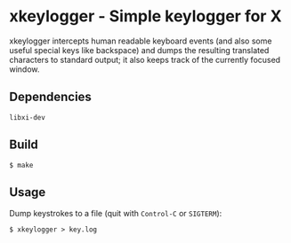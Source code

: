 xkeylogger - Simple keylogger for X
===================================

xkeylogger intercepts human readable keyboard events (and also some useful
special keys like backspace) and dumps the resulting translated characters to
standard output; it also keeps track of the currently focused window.

Dependencies
------------

    libxi-dev

Build
-----

    $ make

Usage
-----

Dump keystrokes to a file (quit with `Control-C` or `SIGTERM`):

    $ xkeylogger > key.log
